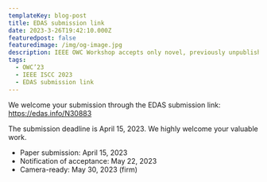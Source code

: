 ```yaml
---
templateKey: blog-post
title: EDAS submission link
date: 2023-3-26T19:42:10.000Z
featuredpost: false
featuredimage: /img/og-image.jpg
description: IEEE OWC Workshop accepts only novel, previously unpublished papers in optical wireless communications.
tags:
  - OWC’23
  - IEEE ISCC 2023
  - EDAS submission link
---
```


We welcome your submission through the EDAS submission link: https://edas.info/N30883

The submission deadline is April 15, 2023.
We highly welcome your valuable work.

- Paper submission: April 15, 2023
- Notification of acceptance: May 22, 2023
- Camera-ready: May 30, 2023 (firm)

